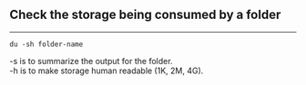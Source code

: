 ## Check the storage being consumed by a folder
---  
```
du -sh folder-name
```
-s is to summarize the output for the folder.   
-h is to make storage human readable (1K, 2M, 4G).